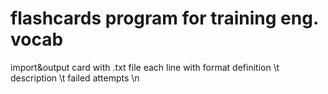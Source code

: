 # flashcards program for training eng. vocab
import&output card with .txt file each line with format
definition \t description \t failed attempts \n



